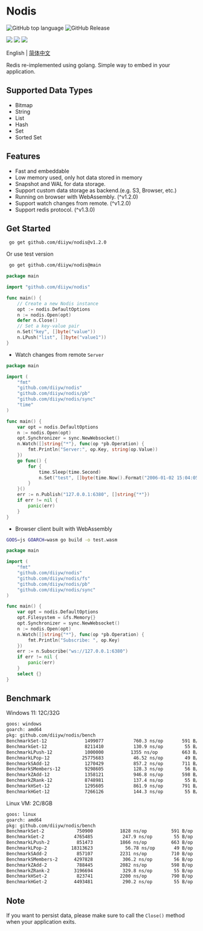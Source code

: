 # Nodis
![GitHub top language](https://img.shields.io/github/languages/top/diiyw/nodis) ![GitHub Release](https://img.shields.io/github/v/release/diiyw/nodis)
<div class="column" align="left">
  <a href="https://godoc.org/github.com/diiyw/nodis"><img src="https://godoc.org/github.com/diiyw/nodis?status.svg" /></a>
  <a href="https://goreportcard.com/report/github.com/diiyw/nodis"><img src="https://goreportcard.com/badge/github.com/diiyw/nodis" /></a>
  <a href="https://codecov.io/gh/diiyw/nodis"><img src="https://codecov.io/gh/diiyw/nodis/branch/main/graph/badge.svg?token=CupujOXpbe"/></a>
</div>


English | [简体中文](https://github.com/diiyw/nodis/blob/main/README_zh-cn.md)

Redis re-implemented using golang. 
Simple way to embed in your application.

## Supported Data Types

- Bitmap
- String
- List
- Hash
- Set
- Sorted Set

## Features

- Fast and embeddable
- Low memory used, only hot data stored in memory
- Snapshot and WAL for data storage.
- Support custom data storage as backend.(e.g. S3, Browser, etc.)
- Running on browser with WebAssembly. (^v1.2.0)
- Support watch changes from remote. (^v1.2.0)
- Support redis protocol. (^v1.3.0)

## Get Started
```bash
 go get github.com/diiyw/nodis@v1.2.0
```
Or use test version
```bash
 go get github.com/diiyw/nodis@main
```
```go
package main

import "github.com/diiyw/nodis"

func main() {
	// Create a new Nodis instance
	opt := nodis.DefaultOptions
	n := nodis.Open(opt)
	defer n.Close()
	// Set a key-value pair
	n.Set("key", []byte("value"))
	n.LPush("list", []byte("value1"))
}
```
- Watch changes from remote `Server`
```go
package main

import (
	"fmt"
	"github.com/diiyw/nodis"
	"github.com/diiyw/nodis/pb"
	"github.com/diiyw/nodis/sync"
	"time"
)

func main() {
	var opt = nodis.DefaultOptions
	n := nodis.Open(opt)
	opt.Synchronizer = sync.NewWebsocket()
	n.Watch([]string{"*"}, func(op *pb.Operation) {
		fmt.Println("Server:", op.Key, string(op.Value))
	})
	go func() {
		for {
			time.Sleep(time.Second)
			n.Set("test", []byte(time.Now().Format("2006-01-02 15:04:05")))
		}
	}()
	err := n.Publish("127.0.0.1:6380", []string{"*"})
	if err != nil {
		panic(err)
	}
}
```
- Browser client built with WebAssembly

```bash
GOOS=js GOARCH=wasm go build -o test.wasm
```
```go
package main

import (
	"fmt"
	"github.com/diiyw/nodis"
	"github.com/diiyw/nodis/fs"
	"github.com/diiyw/nodis/pb"
	"github.com/diiyw/nodis/sync"
)

func main() {
	var opt = nodis.DefaultOptions
	opt.Filesystem = &fs.Memory{}
	opt.Synchronizer = sync.NewWebsocket()
	n := nodis.Open(opt)
	n.Watch([]string{"*"}, func(op *pb.Operation) {
		fmt.Println("Subscribe: ", op.Key)
	})
	err := n.Subscribe("ws://127.0.0.1:6380")
	if err != nil {
		panic(err)
	}
	select {}
}
```
## Benchmark
Windows 11: 12C/32G
```bash
goos: windows
goarch: amd64
pkg: github.com/diiyw/nodis/bench
BenchmarkSet-12         	 1499077	       760.3 ns/op	     591 B/op	       8 allocs/op
BenchmarkGet-12         	 8211410	       130.9 ns/op	      55 B/op	       1 allocs/op
BenchmarkLPush-12       	 1000000	      1355 ns/op	     663 B/op	      10 allocs/op
BenchmarkLPop-12        	25775683	       46.52 ns/op	      49 B/op	       1 allocs/op
BenchmarkSAdd-12        	 1270429	       857.2 ns/op	     711 B/op	      11 allocs/op
BenchmarkSMembers-12    	 9298605	       128.3 ns/op	      56 B/op	       2 allocs/op
BenchmarkZAdd-12        	 1358121	       946.8 ns/op	     598 B/op	      11 allocs/op
BenchmarkZRank-12       	 8748981	       137.4 ns/op	      55 B/op	       1 allocs/op
BenchmarkHSet-12        	 1295605	       861.9 ns/op	     791 B/op	      12 allocs/op
BenchmarkHGet-12        	 7266126	       144.3 ns/op	      55 B/op	       1 allocs/op
```
Linux VM: 2C/8GB
```bash
goos: linux
goarch: amd64
pkg: github.com/diiyw/nodis/bench             
BenchmarkSet-2        	  750900	      1828 ns/op	     591 B/op	       8 allocs/op
BenchmarkGet-2        	 4765485	       247.9 ns/op	      55 B/op	       1 allocs/op
BenchmarkLPush-2      	  851473	      1866 ns/op	     663 B/op	      10 allocs/op
BenchmarkLPop-2       	18313623	        56.78 ns/op	      49 B/op	       1 allocs/op
BenchmarkSAdd-2       	  857107	      2231 ns/op	     710 B/op	      11 allocs/op
BenchmarkSMembers-2   	 4297828	       306.2 ns/op	      56 B/op	       2 allocs/op
BenchmarkZAdd-2       	  788445	      2082 ns/op	     598 B/op	      11 allocs/op
BenchmarkZRank-2      	 3196694	       329.8 ns/op	      55 B/op	       1 allocs/op
BenchmarkHSet-2       	  823741	      2200 ns/op	     790 B/op	      12 allocs/op
BenchmarkHGet-2       	 4493481	       290.2 ns/op	      55 B/op	       1 allocs/op
```

## Note
If you want to persist data, please make sure to call the `Close()` method when your application exits.